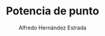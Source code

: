 ---
title: "Potencia de punto"
year: 2022
thumbnail: "assets/img/Logo.png"
topic: "Geometría"
file: "assets/pdf/Potencia-de-punto.pdf"
author: "Alfredo Hernández Estrada"
level: "Intermedio"
alttext: "Es como semejanza, pero con algo más."
---